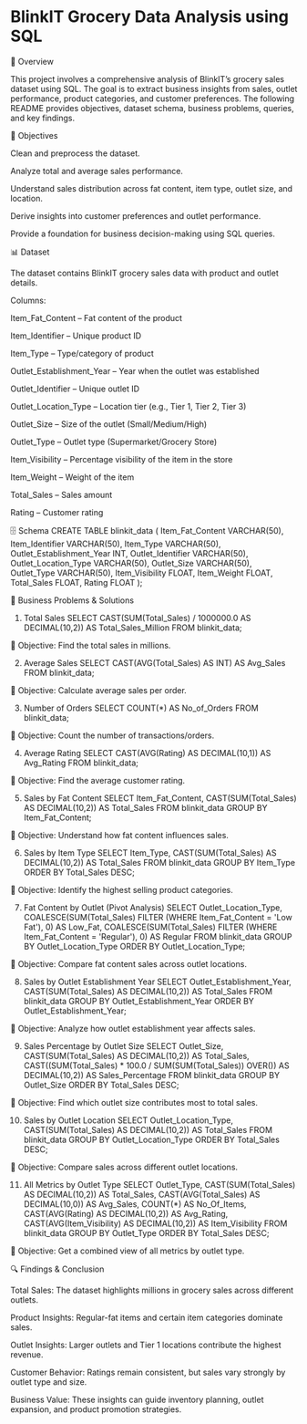 # BlinkIT Grocery Data Analysis using SQL

📌 Overview

This project involves a comprehensive analysis of BlinkIT’s grocery sales dataset using SQL.
The goal is to extract business insights from sales, outlet performance, product categories, and customer preferences.
The following README provides objectives, dataset schema, business problems, queries, and key findings.

🎯 Objectives

Clean and preprocess the dataset.

Analyze total and average sales performance.

Understand sales distribution across fat content, item type, outlet size, and location.

Derive insights into customer preferences and outlet performance.

Provide a foundation for business decision-making using SQL queries.

📊 Dataset

The dataset contains BlinkIT grocery sales data with product and outlet details.

Columns:

Item_Fat_Content – Fat content of the product

Item_Identifier – Unique product ID

Item_Type – Type/category of product

Outlet_Establishment_Year – Year when the outlet was established

Outlet_Identifier – Unique outlet ID

Outlet_Location_Type – Location tier (e.g., Tier 1, Tier 2, Tier 3)

Outlet_Size – Size of the outlet (Small/Medium/High)

Outlet_Type – Outlet type (Supermarket/Grocery Store)

Item_Visibility – Percentage visibility of the item in the store

Item_Weight – Weight of the item

Total_Sales – Sales amount

Rating – Customer rating

🗄️ Schema
CREATE TABLE blinkit_data (
    Item_Fat_Content           VARCHAR(50),
    Item_Identifier            VARCHAR(50),
    Item_Type                  VARCHAR(50),
    Outlet_Establishment_Year  INT,
    Outlet_Identifier          VARCHAR(50),
    Outlet_Location_Type       VARCHAR(50),
    Outlet_Size                VARCHAR(50),
    Outlet_Type                VARCHAR(50),
    Item_Visibility            FLOAT,
    Item_Weight                FLOAT,
    Total_Sales                FLOAT,
    Rating                     FLOAT
);

🧩 Business Problems & Solutions
1. Total Sales
SELECT CAST(SUM(Total_Sales) / 1000000.0 AS DECIMAL(10,2)) AS Total_Sales_Million
FROM blinkit_data;


📌 Objective: Find the total sales in millions.

2. Average Sales
SELECT CAST(AVG(Total_Sales) AS INT) AS Avg_Sales
FROM blinkit_data;


📌 Objective: Calculate average sales per order.

3. Number of Orders
SELECT COUNT(*) AS No_of_Orders
FROM blinkit_data;


📌 Objective: Count the number of transactions/orders.

4. Average Rating
SELECT CAST(AVG(Rating) AS DECIMAL(10,1)) AS Avg_Rating
FROM blinkit_data;


📌 Objective: Find the average customer rating.

5. Sales by Fat Content
SELECT Item_Fat_Content, CAST(SUM(Total_Sales) AS DECIMAL(10,2)) AS Total_Sales
FROM blinkit_data
GROUP BY Item_Fat_Content;


📌 Objective: Understand how fat content influences sales.

6. Sales by Item Type
SELECT Item_Type, CAST(SUM(Total_Sales) AS DECIMAL(10,2)) AS Total_Sales
FROM blinkit_data
GROUP BY Item_Type
ORDER BY Total_Sales DESC;


📌 Objective: Identify the highest selling product categories.

7. Fat Content by Outlet (Pivot Analysis)
SELECT Outlet_Location_Type,
    COALESCE(SUM(Total_Sales) FILTER (WHERE Item_Fat_Content = 'Low Fat'), 0) AS Low_Fat,
    COALESCE(SUM(Total_Sales) FILTER (WHERE Item_Fat_Content = 'Regular'), 0) AS Regular
FROM blinkit_data
GROUP BY Outlet_Location_Type
ORDER BY Outlet_Location_Type;


📌 Objective: Compare fat content sales across outlet locations.

8. Sales by Outlet Establishment Year
SELECT Outlet_Establishment_Year, CAST(SUM(Total_Sales) AS DECIMAL(10,2)) AS Total_Sales
FROM blinkit_data
GROUP BY Outlet_Establishment_Year
ORDER BY Outlet_Establishment_Year;


📌 Objective: Analyze how outlet establishment year affects sales.

9. Sales Percentage by Outlet Size
SELECT 
    Outlet_Size, 
    CAST(SUM(Total_Sales) AS DECIMAL(10,2)) AS Total_Sales,
    CAST((SUM(Total_Sales) * 100.0 / SUM(SUM(Total_Sales)) OVER()) AS DECIMAL(10,2)) AS Sales_Percentage
FROM blinkit_data
GROUP BY Outlet_Size
ORDER BY Total_Sales DESC;


📌 Objective: Find which outlet size contributes most to total sales.

10. Sales by Outlet Location
SELECT Outlet_Location_Type, CAST(SUM(Total_Sales) AS DECIMAL(10,2)) AS Total_Sales
FROM blinkit_data
GROUP BY Outlet_Location_Type
ORDER BY Total_Sales DESC;


📌 Objective: Compare sales across different outlet locations.

11. All Metrics by Outlet Type
SELECT Outlet_Type, 
       CAST(SUM(Total_Sales) AS DECIMAL(10,2)) AS Total_Sales,
       CAST(AVG(Total_Sales) AS DECIMAL(10,0)) AS Avg_Sales,
       COUNT(*) AS No_Of_Items,
       CAST(AVG(Rating) AS DECIMAL(10,2)) AS Avg_Rating,
       CAST(AVG(Item_Visibility) AS DECIMAL(10,2)) AS Item_Visibility
FROM blinkit_data
GROUP BY Outlet_Type
ORDER BY Total_Sales DESC;


📌 Objective: Get a combined view of all metrics by outlet type.

🔍 Findings & Conclusion

Total Sales: The dataset highlights millions in grocery sales across different outlets.

Product Insights: Regular-fat items and certain item categories dominate sales.

Outlet Insights: Larger outlets and Tier 1 locations contribute the highest revenue.

Customer Behavior: Ratings remain consistent, but sales vary strongly by outlet type and size.

Business Value: These insights can guide inventory planning, outlet expansion, and product promotion strategies.
